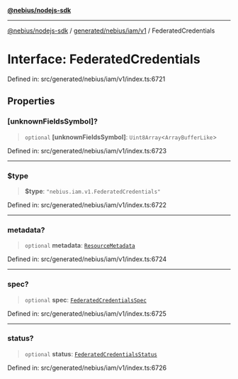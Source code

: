 [**@nebius/nodejs-sdk**](../../../../../README.md)

---

[@nebius/nodejs-sdk](../../../../../README.md) / [generated/nebius/iam/v1](../README.md) / FederatedCredentials

# Interface: FederatedCredentials

Defined in: src/generated/nebius/iam/v1/index.ts:6721

## Properties

### \[unknownFieldsSymbol\]?

> `optional` **\[unknownFieldsSymbol\]**: `Uint8Array`\<`ArrayBufferLike`\>

Defined in: src/generated/nebius/iam/v1/index.ts:6723

---

### $type

> **$type**: `"nebius.iam.v1.FederatedCredentials"`

Defined in: src/generated/nebius/iam/v1/index.ts:6722

---

### metadata?

> `optional` **metadata**: [`ResourceMetadata`](../../../common/v1/interfaces/ResourceMetadata.md)

Defined in: src/generated/nebius/iam/v1/index.ts:6724

---

### spec?

> `optional` **spec**: [`FederatedCredentialsSpec`](FederatedCredentialsSpec.md)

Defined in: src/generated/nebius/iam/v1/index.ts:6725

---

### status?

> `optional` **status**: [`FederatedCredentialsStatus`](FederatedCredentialsStatus.md)

Defined in: src/generated/nebius/iam/v1/index.ts:6726
